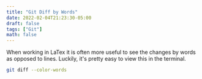 ```yaml
---
title: "Git Diff by Words"
date: 2022-02-04T21:23:30-05:00
draft: false
tags: ["Git"]
math: false
---
```


When working in LaTex it is often more useful to see the changes by words as opposed to lines. Luckily, it's pretty easy to view this in the terminal.

```bash
git diff --color-words
```

